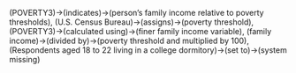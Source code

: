 (POVERTY3)->(indicates)->(person’s family income relative to poverty thresholds), (U.S. Census Bureau)->(assigns)->(poverty threshold), (POVERTY3)->(calculated using)->(finer family income variable), (family income)->(divided by)->(poverty threshold and multiplied by 100), (Respondents aged 18 to 22 living in a college dormitory)->(set to)->(system missing)